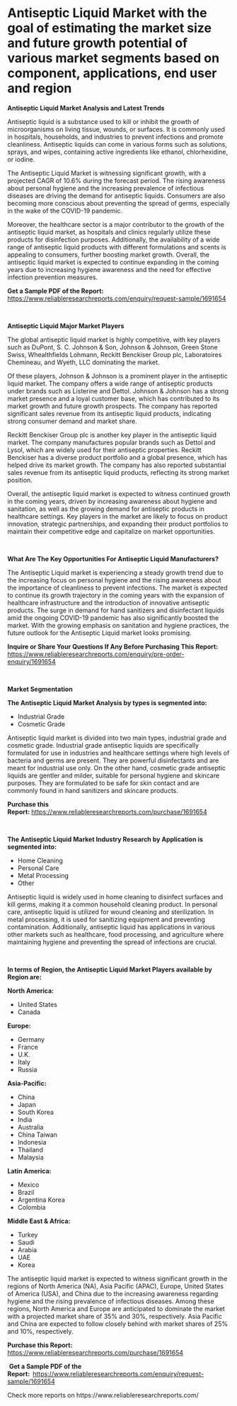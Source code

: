 <p><h1>Antiseptic Liquid Market with the goal of estimating the market size and future growth potential of various market segments based on component, applications, end user and region</h1></p><p><strong>Antiseptic Liquid Market Analysis and Latest Trends</strong></p>
<p><p>Antiseptic liquid is a substance used to kill or inhibit the growth of microorganisms on living tissue, wounds, or surfaces. It is commonly used in hospitals, households, and industries to prevent infections and promote cleanliness. Antiseptic liquids can come in various forms such as solutions, sprays, and wipes, containing active ingredients like ethanol, chlorhexidine, or iodine.</p><p>The Antiseptic Liquid Market is witnessing significant growth, with a projected CAGR of 10.6% during the forecast period. The rising awareness about personal hygiene and the increasing prevalence of infectious diseases are driving the demand for antiseptic liquids. Consumers are also becoming more conscious about preventing the spread of germs, especially in the wake of the COVID-19 pandemic.</p><p>Moreover, the healthcare sector is a major contributor to the growth of the antiseptic liquid market, as hospitals and clinics regularly utilize these products for disinfection purposes. Additionally, the availability of a wide range of antiseptic liquid products with different formulations and scents is appealing to consumers, further boosting market growth. Overall, the antiseptic liquid market is expected to continue expanding in the coming years due to increasing hygiene awareness and the need for effective infection prevention measures.</p></p>
<p><strong>Get a Sample PDF of the Report:&nbsp;</strong> <a href="https://www.reliableresearchreports.com/enquiry/request-sample/1691654">https://www.reliableresearchreports.com/enquiry/request-sample/1691654</a></p>
<p>&nbsp;</p>
<p><strong>Antiseptic Liquid Major Market Players</strong></p>
<p><p>The global antiseptic liquid market is highly competitive, with key players such as DuPont, S. C. Johnson & Son, Johnson & Johnson, Green Stone Swiss, Whealthfields Lohmann, Reckitt Benckiser Group plc, Laboratoires Chemineau, and Wyeth, LLC dominating the market. </p><p>Of these players, Johnson & Johnson is a prominent player in the antiseptic liquid market. The company offers a wide range of antiseptic products under brands such as Listerine and Dettol. Johnson & Johnson has a strong market presence and a loyal customer base, which has contributed to its market growth and future growth prospects. The company has reported significant sales revenue from its antiseptic liquid products, indicating strong consumer demand and market share.</p><p>Reckitt Benckiser Group plc is another key player in the antiseptic liquid market. The company manufactures popular brands such as Dettol and Lysol, which are widely used for their antiseptic properties. Reckitt Benckiser has a diverse product portfolio and a global presence, which has helped drive its market growth. The company has also reported substantial sales revenue from its antiseptic liquid products, reflecting its strong market position.</p><p>Overall, the antiseptic liquid market is expected to witness continued growth in the coming years, driven by increasing awareness about hygiene and sanitation, as well as the growing demand for antiseptic products in healthcare settings. Key players in the market are likely to focus on product innovation, strategic partnerships, and expanding their product portfolios to maintain their competitive edge and capitalize on market opportunities.</p></p>
<p>&nbsp;</p>
<p><strong>What Are The Key Opportunities For Antiseptic Liquid Manufacturers?</strong></p>
<p><p>The Antiseptic Liquid market is experiencing a steady growth trend due to the increasing focus on personal hygiene and the rising awareness about the importance of cleanliness to prevent infections. The market is expected to continue its growth trajectory in the coming years with the expansion of healthcare infrastructure and the introduction of innovative antiseptic products. The surge in demand for hand sanitizers and disinfectant liquids amid the ongoing COVID-19 pandemic has also significantly boosted the market. With the growing emphasis on sanitation and hygiene practices, the future outlook for the Antiseptic Liquid market looks promising.</p></p>
<p><strong>Inquire or Share Your Questions If Any Before Purchasing This Report:</strong> <a href="https://www.reliableresearchreports.com/enquiry/pre-order-enquiry/1691654">https://www.reliableresearchreports.com/enquiry/pre-order-enquiry/1691654</a></p>
<p>&nbsp;</p>
<p><strong>Market Segmentation</strong></p>
<p><strong>The Antiseptic Liquid Market Analysis by types is segmented into:</strong></p>
<p><ul><li>Industrial Grade</li><li>Cosmetic Grade</li></ul></p>
<p><p>Antiseptic liquid market is divided into two main types, industrial grade and cosmetic grade. Industrial grade antiseptic liquids are specifically formulated for use in industries and healthcare settings where high levels of bacteria and germs are present. They are powerful disinfectants and are meant for industrial use only. On the other hand, cosmetic grade antiseptic liquids are gentler and milder, suitable for personal hygiene and skincare purposes. They are formulated to be safe for skin contact and are commonly found in hand sanitizers and skincare products.</p></p>
<p><strong>Purchase this Report:&nbsp;</strong><a href="https://www.reliableresearchreports.com/purchase/1691654">https://www.reliableresearchreports.com/purchase/1691654</a></p>
<p>&nbsp;</p>
<p><strong>The Antiseptic Liquid Market Industry Research by Application is segmented into:</strong></p>
<p><ul><li>Home Cleaning</li><li>Personal Care</li><li>Metal Processing</li><li>Other</li></ul></p>
<p><p>Antiseptic liquid is widely used in home cleaning to disinfect surfaces and kill germs, making it a common household cleaning product. In personal care, antiseptic liquid is utilized for wound cleaning and sterilization. In metal processing, it is used for sanitizing equipment and preventing contamination. Additionally, antiseptic liquid has applications in various other markets such as healthcare, food processing, and agriculture where maintaining hygiene and preventing the spread of infections are crucial.</p></p>
<p>&nbsp;</p>
<p><strong>In terms of Region, the Antiseptic Liquid Market Players available by Region are:</strong></p>
<p>
    <p> <strong> North America: </strong>
        <ul>
            <li>United States</li>
            <li>Canada</li>
        </ul>
        </p> 
    <p> <strong> Europe: </strong>
        <ul>
            <li>Germany</li>
            <li>France</li>
            <li>U.K.</li>
            <li>Italy</li>
            <li>Russia</li>
        </ul>
        </p> 
    <p> <strong> Asia-Pacific: </strong>
        <ul>
            <li>China</li>
            <li>Japan</li>
            <li>South Korea</li>
            <li>India</li>
            <li>Australia</li>
            <li>China Taiwan</li>
            <li>Indonesia</li>
            <li>Thailand</li>
            <li>Malaysia</li>
        </ul>
        </p> 
    <p> <strong> Latin America: </strong>
        <ul>
            <li>Mexico</li>
            <li>Brazil</li>
            <li>Argentina Korea</li>
            <li>Colombia</li>
        </ul>
        </p> 
    <p> <strong> Middle East & Africa: </strong>
        <ul>
            <li>Turkey</li>
            <li>Saudi</li>
            <li>Arabia</li>
            <li>UAE</li>
            <li>Korea</li>
        </ul>
    </p>
    </p>
<p><p>The antiseptic liquid market is expected to witness significant growth in the regions of North America (NA), Asia Pacific (APAC), Europe, United States of America (USA), and China due to the increasing awareness regarding hygiene and the rising prevalence of infectious diseases. Among these regions, North America and Europe are anticipated to dominate the market with a projected market share of 35% and 30%, respectively. Asia Pacific and China are expected to follow closely behind with market shares of 25% and 10%, respectively.</p></p>
<p><strong>Purchase this Report: </strong><a href="https://www.reliableresearchreports.com/purchase/1691654">https://www.reliableresearchreports.com/purchase/1691654</a></p>
<p>&nbsp;<strong>Get a Sample PDF of the Report:&nbsp;&nbsp;</strong><a href="https://www.reliableresearchreports.com/enquiry/request-sample/1691654">https://www.reliableresearchreports.com/enquiry/request-sample/1691654</a></p>
<p><strong></strong></p>
<p>Check more reports on https://www.reliableresearchreports.com/</p>